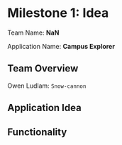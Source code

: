 # Milestone 1: Idea

Team Name: **NaN**

Application Name: **Campus Explorer**

## Team Overview

Owen Ludlam: `Snow-cannon`

## Application Idea



## Functionality